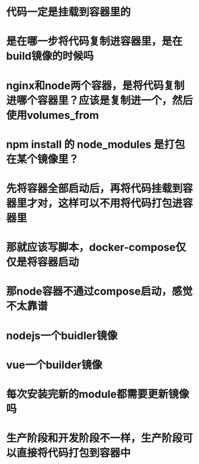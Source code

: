# 代码一定是挂载到容器里的

# 是在哪一步将代码复制进容器里，是在build镜像的时候吗

# nginx和node两个容器，是将代码复制进哪个容器里？应该是复制进一个，然后使用volumes_from

# npm install 的 node_modules 是打包在某个镜像里？

# 先将容器全部启动后，再将代码挂载到容器里才对，这样可以不用将代码打包进容器里

# 那就应该写脚本，docker-compose仅仅是将容器启动

# 那node容器不通过compose启动，感觉不太靠谱

# nodejs一个buidler镜像

# vue一个builder镜像

# 每次安装完新的module都需要更新镜像吗

# 生产阶段和开发阶段不一样，生产阶段可以直接将代码打包到容器中
